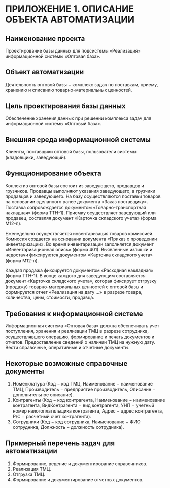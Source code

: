 # ПРИЛОЖЕНИЕ 1. ОПИСАНИЕ ОБЪЕКТА АВТОМАТИЗАЦИИ #

## Наименование проекта ##

Проектирование базы данных для подсистемы «Реализация» информационной системы «Оптовая база».

## Объект автоматизации ##

Деятельность оптовой базы $-$ комплекс задач по поставкам, приему, хранению и списанию товарно-материальных ценностей.

## Цель проектирования базы данных ##

Обеспечение хранения данных при решении комплекса задач для информационной системы «Оптовый база».

## Внешняя среда информационной системы ##

Клиенты, поставщики оптовой базы, пользователи системы (кладовщики, заведующий).

## Функционирование объекта ##

Коллектив оптовой базы состоит из заведующего, продавцов и грузчиков. Продавцы выполняют указания заведующего, а грузчики продавцов и заведующего. На базу осуществляются поставки товаров на основании сделанного ранее документа «Заказ поставщику». Поставка сопровождается документом «Товарно-транспортная накладная» (форма ТТН-1). Приемку осуществляет заведующий или продавец, составляя документ «Карточка складского учета» (форма М12-п).

Еженедельно осуществляется инвентаризация товаров комиссией. Комиссия создается на основании документа «Приказ о проведении инвентаризации». Во время инвентаризации заполняется документ «Инвентаризационная опись» (форма 401). Выявленные излишки и недостачи фиксируются документом «Карточка складского учета» (форма М12-п).

Каждая продажа фиксируется документом «Расходная накладная» (форма ТТН-1). В конце каждого дня заведующим составляется документ «Карточка складского учета», которая фиксирует отгрузку (продажу) товарно-материальных ценностей с оптовой базы и формируется отчет «Реализация на дату …» в разрезе товара, количества, цены, стоимости, продавца.

## Требования к информационной системе ##

Информационная система «Оптовая база» должна обеспечивать учет поступления, хранения и реализации ТМЦ в разрезе сотрудника, осуществлявшего операцию, формирование и печать документов и отчетов. Предоставление сведений о наличии ТМЦ на нужную дату. Вести справочные, оперативные и отчетные документы.

## Некоторые возможные справочные документы ##

1. Номенклатура (Код $-$ код ТМЦ, Наименование $-$ наименование ТМЦ, Производитель $-$ предприятие производитель, Описание $-$ дополнительное описание).
2. Контрагенты (Код $-$ код контрагента, Наименование $-$ наименование контрагента, ВидКонтрагента $-$ вид контрагента, УНП $-$ учетный номер налогоплательщика контрагента,
Адрес $-$ адрес контрагента, Р/С $-$ расчетный счет контрагента).
3. Сотрудники (Код $-$ код сотрудника, Наименование $-$ ФИО сотрудника, Должность $-$ должность сотрудника).

## Примерный перечень задач для автоматизации ##

1. Формирование, ведение и документирование справочников.
2. Реализация ТМЦ.
3. Отгрузка ТМЦ.
4. Формирование и документирование отчетных документов.
